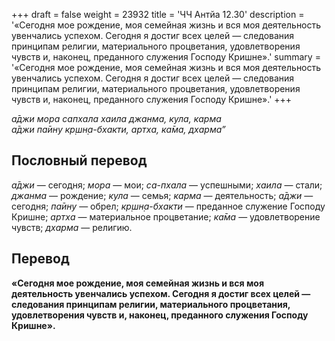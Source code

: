 +++
draft = false
weight = 23932
title = 'ЧЧ Антйа 12.30'
description = '«Сегодня мое рождение, моя семейная жизнь и вся моя деятельность увенчались успехом. Сегодня я достиг всех целей — следования принципам религии, материального процветания, удовлетворения чувств и, наконец, преданного служения Господу Кришне».'
summary = '«Сегодня мое рождение, моя семейная жизнь и вся моя деятельность увенчались успехом. Сегодня я достиг всех целей — следования принципам религии, материального процветания, удовлетворения чувств и, наконец, преданного служения Господу Кришне».'
+++

_а̄джи мора сапхала хаила джанма, кула, карма  
а̄джи па̄ину кр̣шн̣а-бхакти, артха, ка̄ма, дхарма”_

## Пословный перевод

_а̄джи_ — сегодня; _мора_ — мои; _са_\-_пхала_ — успешными; _хаила_ — стали; _джанма_ — рождение; _кула_ — семья; _карма_ — деятельность; _а̄джи_ — сегодня; _па̄ину_ — обрел; _кр̣шн̣а_\-_бхакти_ — преданное служение Господу Кришне; _артха_ — материальное процветание; _ка̄ма_ — удовлетворение чувств; _дхарма_ — религию.

## Перевод

**«Сегодня мое рождение, моя семейная жизнь и вся моя деятельность увенчались успехом. Сегодня я достиг всех целей — следования принципам религии, материального процветания, удовлетворения чувств и, наконец, преданного служения Господу Кришне».**
